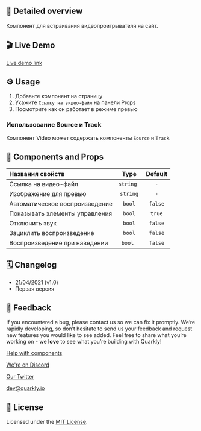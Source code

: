## 📖 Detailed overview

Компонент для встраивания видеопроигрывателя на сайт.

## 🎬 Live Demo

[Live demo link](https://quarkly-catalog.netlify.app/video/)

## ⚙️ Usage

1.  Добавьте компонент на страницу
2.  Укажите `Ссылку на видео-файл` на панели Props
3.  Посмотрите как он работает в режиме превью

### Использование Source и Track

Компонент Video может содержать компоненты `Source` и `Track`.

## 🧩 Components and Props

| Названия свойств               |   Type    | Default |
| :----------------------------- | :-------: | :-----: |
| Ссылка на видео-файл           | `string ` |   `-`   |
| Изображение для превью         | `string`  |   `-`   |
| Автоматическое воспроизведение |  `bool`   | `false` |
| Показывать элементы управления |  `bool`   | `true`  |
| Отключить звук                 |  `bool`   | `false` |
| Зациклить воспроизведение      |  `bool`   | `false` |
| Воспроизведение при наведении  |  `bool `  | `false` |

## 🗓 Changelog

-   21/04/2021 (v1.0)
-   Первая версия

## 📮 Feedback

If you encountered a bug, please contact us so we can fix it promptly. We’re rapidly developing, so don’t hesitate to send us your feedback and request new features you would like to see added. Feel free to share what you’re working on - we **love** to see what you’re building with Quarkly!

[Help with components](https://community.quarkly.io/c/requests/11)

[We're on Discord](https://discord.gg/f9KhSMGX)

[Our Twitter](https://twitter.com/quarklyapp)

[dev@quarkly.io](mailto:dev@quarkly.io)

## 📝 License

Licensed under the [MIT License](./LICENSE).
